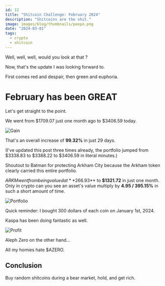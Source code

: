 ```yaml
---
id: 12
title: "Shitcoin Challenge: February 2024"
description: "Shitcoins are the shit."
image: images/blog/thumbnails/peepo.png
date: "2024-03-01"
tags:
  - crypto
  - shitcoin
---
```


Well, well, well, would you look at that ?

Now, that's the update I was looking forward to.

First comes red and despair, then green and euphoria.

# February has been GREAT

Let's get straight to the point.

We went from $1709.07 just one month ago to $3406.59 today.

![Gain](/images/blog/12-chart.jpg)

That's an overall increase of **99.32%** in just 29 days.

(I've updated this post three times already, the portfolio jumped from $3338.83
to $3388.22 to $3406.59 in literal minutes.)

Shoutout to Batman for protecting Arkham City because the Arkham token clearly
carried this entire portfolio.

$ARKM went from being valued at **$266.93** to **$1321.72** in just one month.\
Only in crypto can you see an asset's value multiply by **4.95 / 395.15%** in such
a short amount of time.

![Portfolio](/images/blog/12-portfolio.jpg)

Quick reminder: I bought 300 dollars of each coin on January 1st, 2024.

Kaspa has been doing fantastic as well.

![Profit](/images/blog/12-profit.jpg)

Aleph Zero on the other hand...

All my homies hate $AZERO.

## Conclusion

Buy random shitcoins during a bear market, hold, and get rich.
